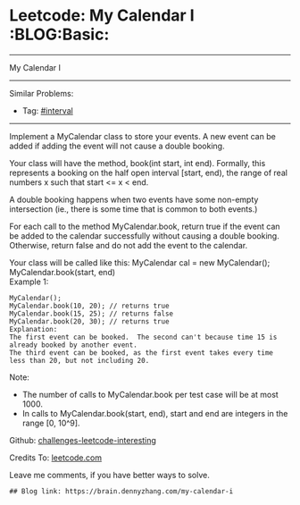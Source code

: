 # Leetcode: My Calendar I     :BLOG:Basic:


---

My Calendar I  

---

Similar Problems:  
-   Tag: [#interval](https://brain.dennyzhang.com/tag/interval)

---

Implement a MyCalendar class to store your events. A new event can be added if adding the event will not cause a double booking.  

Your class will have the method, book(int start, int end). Formally, this represents a booking on the half open interval [start, end), the range of real numbers x such that start <= x < end.  

A double booking happens when two events have some non-empty intersection (ie., there is some time that is common to both events.)  

For each call to the method MyCalendar.book, return true if the event can be added to the calendar successfully without causing a double booking. Otherwise, return false and do not add the event to the calendar.  

Your class will be called like this: MyCalendar cal = new MyCalendar(); MyCalendar.book(start, end)  
Example 1:  

    MyCalendar();
    MyCalendar.book(10, 20); // returns true
    MyCalendar.book(15, 25); // returns false
    MyCalendar.book(20, 30); // returns true
    Explanation: 
    The first event can be booked.  The second can't because time 15 is already booked by another event.
    The third event can be booked, as the first event takes every time less than 20, but not including 20.

Note:  

-   The number of calls to MyCalendar.book per test case will be at most 1000.
-   In calls to MyCalendar.book(start, end), start and end are integers in the range [0, 10^9].

Github: [challenges-leetcode-interesting](https://github.com/DennyZhang/challenges-leetcode-interesting/tree/master/my-calendar-i)  

Credits To: [leetcode.com](https://leetcode.com/problems/my-calendar-i/description/)  

Leave me comments, if you have better ways to solve.  

    ## Blog link: https://brain.dennyzhang.com/my-calendar-i